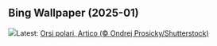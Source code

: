 ## Bing Wallpaper (2025-01)
![](https://www.bing.com/th?id=OHR.PolarBearSwim_IT-IT8600941728_UHD.jpg&w=1000)Latest: [Orsi polari, Artico (© Ondrej Prosicky/Shutterstock)](https://www.bing.com/th?id=OHR.PolarBearSwim_IT-IT8600941728_UHD.jpg)